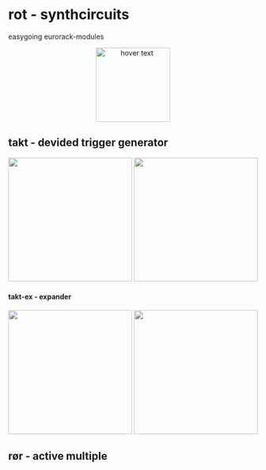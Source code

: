 # rot - synthcircuits
easygoing eurorack-modules 
<p align="center">
  <img src="https://github.com/GroggyGrunt/rot/blob/master/rot%20logo.png" width="150" title="hover text">
</p>

## takt - devided trigger generator
<p align="center">
  <img src="https://github.com/GroggyGrunt/rot/blob/master/takt/takt-panel.png" width="250">
  <img src="https://github.com/GroggyGrunt/rot/blob/master/takt/takt-pcb.png" width="250">
</p>

#### takt-ex - expander 
<p align="center">
  <img src="https://github.com/GroggyGrunt/rot/blob/master/takt/takt-exp-panel.png" width="250">
  <img src="https://github.com/GroggyGrunt/rot/blob/master/takt/takt-exp-pcb.png" width="250">
</p>

## rør - active multiple
